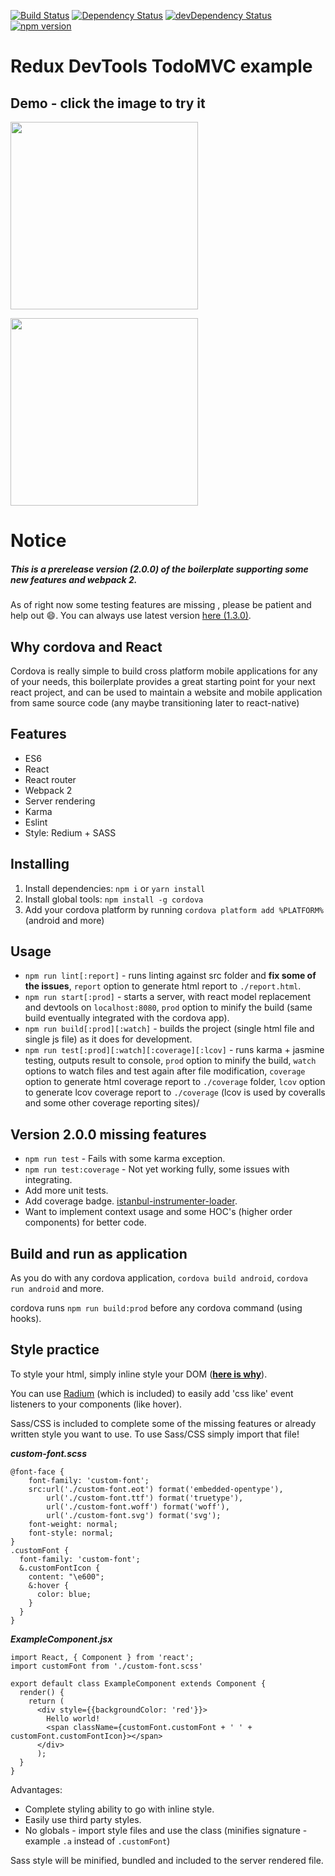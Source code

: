 [![Build Status](https://travis-ci.org/unimonkiez/react-cordova-boilerplate.svg)](https://travis-ci.org/unimonkiez/react-cordova-boilerplate)
[![Dependency Status](https://david-dm.org/unimonkiez/react-cordova-boilerplate.svg)](https://david-dm.org/unimonkiez/react-cordova-boilerplate)
[![devDependency Status](https://david-dm.org/unimonkiez/react-cordova-boilerplate/dev-status.svg)](https://david-dm.org/unimonkiez/react-cordova-boilerplate#info=devDependencies)
[![npm version](https://badge.fury.io/js/react-cordova-boilerplate.svg)](http://badge.fury.io/js/react-cordova-boilerplate)
# Redux DevTools TodoMVC example
## Demo - click the image to try it
[<img src="https://raw.githubusercontent.com/unimonkiez/react-cordova-boilerplate/master/resources/demo.jpg" width="300" />](http://unimonkiez.github.io/react-cordova-boilerplate/)

<img src="http://s23.postimg.org/tmgzg652j/2015_10_06_17_22_52_1_online_video_cutter.gif" width="300" />

# Notice
##### This is a prerelease version (*2.0.0*) of the boilerplate supporting some new features and webpack 2.
As of right now some testing features are missing , please be patient and help out :smile:.
You can always use latest version [here (1.3.0)](https://github.com/unimonkiez/react-cordova-boilerplate/tree/6f8ef8bc9b36bdcfb1dd6749c60064bf87008e47).

## Why cordova  and React
Cordova is really simple to build cross platform mobile applications for any of your needs, this boilerplate provides a great starting point for your next react project, and can be used to maintain a website and mobile application from same source code (any maybe transitioning later to react-native)

## Features
* ES6
* React
* React router
* Webpack 2
* Server rendering
* Karma
* Eslint
* Style: Redium + SASS

## Installing
1. Install dependencies: ```npm i``` or ```yarn install```
2. Install global tools: ```npm install -g cordova```
3. Add your cordova platform by running ```cordova platform add %PLATFORM%``` (android and more)

## Usage
- ```npm run lint[:report]``` - runs linting against src folder and **fix some of the issues**, `report` option to generate html report to `./report.html`.
- ```npm run start[:prod]``` - starts a server, with react model replacement and devtools on `localhost:8080`, `prod` option to minify the build (same build eventually integrated with the cordova app).
- ```npm run build[:prod][:watch]``` - builds the project (single html file and single js file) as it does for development.
- ```npm run test[:prod][:watch][:coverage][:lcov]``` - runs karma + jasmine testing, outputs result to console, `prod` option to minify the build, `watch` options to watch files and test again after file modification, `coverage` option to generate html coverage report to `./coverage` folder, `lcov` option to generate lcov coverage report to `./coverage` (lcov is used by coveralls and some other coverage reporting sites)/

## Version 2.0.0 missing features
- `npm run test` - Fails with some karma exception.
- `npm run test:coverage` - Not yet working fully, some issues with integrating.
- Add more unit tests.
- Add coverage badge. [istanbul-instrumenter-loader](https://github.com/webpack-contrib/istanbul-instrumenter-loader).
- Want to implement context usage and some HOC's (higher order components) for better code.

## Build and run as application
As you do with any cordova application, ```cordova build android```, ```cordova run android``` and more.

cordova runs ```npm run build:prod``` before any cordova command (using hooks).

## Style practice
To style your html, simply inline style your DOM ([**here is why**](https://github.com/erikras/react-redux-universal-hot-example/blob/master/docs/InlineStyles.md)).

You can use [Radium](https://github.com/FormidableLabs/radium) (which is included) to easily add 'css like' event listeners to your components (like hover).

Sass/CSS is included to complete some of the missing features or already written style you want to use.
To use Sass/CSS simply import that file!

***custom-font.scss***

```
@font-face {
	font-family: 'custom-font';
	src:url('./custom-font.eot') format('embedded-opentype'),
		url('./custom-font.ttf') format('truetype'),
		url('./custom-font.woff') format('woff'),
		url('./custom-font.svg') format('svg');
	font-weight: normal;
	font-style: normal;
}
.customFont {
  font-family: 'custom-font';  
  &.customFontIcon {
    content: "\e600";
    &:hover {
      color: blue;
    }
  }
}
```

***ExampleComponent.jsx***

```
import React, { Component } from 'react';
import customFont from './custom-font.scss'

export default class ExampleComponent extends Component {
  render() {
    return (
      <div style={{backgroundColor: 'red'}}>
        Hello world!
        <span className={customFont.customFont + ' ' + customFont.customFontIcon}></span>
      </div>
      );
  }
}
```

Advantages:
* Complete styling ability to go with inline style.
* Easily use third party styles.
* No globals - import style files and use the class (minifies signature - example ```.a``` instead of ```.customFont```)

Sass style will be minified, bundled and included to the server rendered file.
